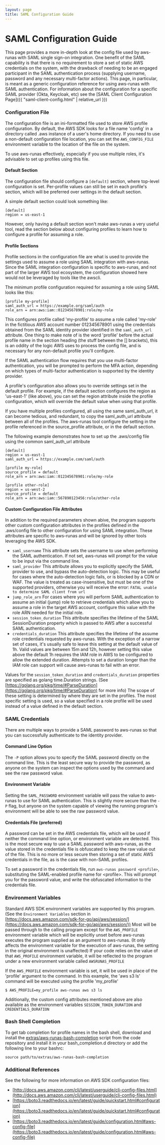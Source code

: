 ```yaml
---
layout: page
title: SAML Configuration Guide
---
```

# SAML Configuration Guide
This page provides a more in-depth look at the config file used by aws-runas with SAML single sign-on integration.  One
benefit of the SAML capability is that there is no requirement to store a set of static AWS credentials on the system,
with the drawback of needing to be an engaged participant in the SAML authentication process (supplying username, password
and any necessary multi-factor actions).  This page, in particular, is meant as a generic configuration reference for
using aws-runas with SAML authentication.  For information about the configuration for a specific SAML provider (Okta,
Keycloak, etc) see the [SAML Client Configuration Page]({{ "saml-client-config.html" | relative_url }}) 


### Configuration File
The configuration file is an ini-formatted file used to store AWS profile configuration. By default, the AWS SDK looks
for a file name 'config' in a directory called .aws instance of a user's home directory. If you need to use a non-default
configuration file location, you can set the `AWS_CONFIG_FILE` environment variable to the location of the file on the
system.

To use aws-runas effectively, especially if you use multiple roles, it's advisable to set up profiles using this file.


#### Default Section
The configuration file should configure a `[default]` section, where top-level configuration is set.  Per-profile
values can still be set in each profile's section, which will be preferred over settings in the default section.

A simple default section could look something like:

```text
[default]
region = us-east-1
```

However, only having a default section won't make aws-runas a very useful tool, read the section below about configuring
profiles to learn how to configure a profile for assuming a role.

#### Profile Sections
Profile sections in the configuration file are what is used to provide the settings used to assume a role using SAML
integration with aws-runas.  Since the SAML integration configuration is specific to aws-runas, and not part of the
larger AWS tool ecosystem, the configuration showed here would not be leveraged by tools like the awscli.

The minimum profile configuration required for assuming a role using SAML looks like this:

```text
[profile my-profile]
saml_auth_url = https://example.org/saml/auth
role_arn = arn:aws:iam::012345678901:role/my-role
```

This configures profile called 'my-profile' to assume a role called 'my-role' in the fictitious AWS account number
012345678901 using the credentials obtained from the SAML identity provider identified in the `saml_auth_url` attribute. 
One thing to make note of is the word 'profile' before the actual profile name in the section heading (the stuff between
the [] brackets), this is an oddity of the logic AWS uses to process the config file, and is necessary for any non-default
profile you'll configure.

If the SAML authentication flow requires that you use multi-factor authentication, you will be prompted to perform the MFA
action, depending on which types of multi-factor authentication is supported by the identity provider.

A profile's configuration also allows you to override settings set in the default profile. For example, if the default
section configures the region as 'us-east-1' (like above), you can set the region attribute inside the profile configuration,
which will override the default value when using that profile.

If you have multiple profiles configured, all using the same saml_auth_url, it can become tedious, and redundant, to copy
the saml_auth_url attribute between all of the profiles. The aws-runas tool configure the setting in the profile referenced
in the source_profile attribute, or in the default section.

The following example demonstrates how to set up the .aws/config file using the common saml_auth_url attribute

```text
[default]
region = us-east-1
saml_auth_url = https://example.com/saml/auth

[profile my-role]
source_profile = default
role_arn = arn:aws:iam::012345678901:role/my-role

[profile other-role]
region = us-west-2
source_profile = default
role_arn = arn:aws:iam::567890123456:role/other-role
```


#### Custom Configuration File Attributes
In addition to the required parameters shown abive, the program supports other custom configuration attributes in the profiles
defined in the .aws/config file to other configuration for using SAML integration. These attributes are specific to aws-runas
and will be ignored by other tools leveraging the AWS SDK.

  * `saml_username` This attribute sets the username to use when performing the SAML authentication.  If not set, aws-runas
    will prompt for the value to be input via the command line.
  * `saml_provider` This attribute allows you to explicitly specify the SAML provider to use, and bypass the auto-detection
    logic.  This may be useful for cases where the auto-detection logic fails, or is blocked by a CDN or WAF.  The value is
    treated as case-insensitive, but must be one of the supported providers, otherwise you will receive the error:
    `FATAL unable to determine SAML client from url`
  * `jump_role_arn` For cases where you will perform SAML authentication to assume an initial (jump) role to retrieve
    credentials which allow you to assume a role in the target AWS account, configure this value with the role ARN needed
    for the initial role.
  * `session_token_duration` This attribute specifies the lifetime of the SAML SessionDuration property which is passed
    to AWS after a successful SAML authentication.
  * `credentials_duration` This attribute specifies the lifetime of the assume role credentials requested by aws-runas.
    With the exception of a narrow set of cases, it's usually safe to leave this setting at the default value of 1h. Valid
    values are between 15m and 12h, however setting this value above the default 1h requires the IAM role in AWS to be
    configured to allow the extended duration. Attempts to set a duration longer than the IAM role can support will cause
    aws-runas to fail with an error.

Values for the `session_token_duration` and `credentials_duration` properties are specified as golang time.Duration strings.
(See [https://golang.org/pkg/time/#ParseDuration](https://golang.org/pkg/time/#ParseDuration) for more info)  The scope
of these setting is determined by where they are set in the profiles.  The most specific setting is used, so a value
specified in a role profile will be used instead of a value defined in the default section.


### SAML Credentials
There are multiple ways to provide a SAML password to aws-runas so that you can successfully authenticate to the identity
provider.

#### Command Line Option
The `-P` option allows you to specify the SAML password directly on the command line.  This is the least secure way to
provide the password, as anyone on the system can inspect the options used by the command and see the raw password value.

#### Environment Variable
Setting the `SAML_PASSWORD` environment variable will pass the value to aws-runas to use for SAML authentication.  This
is slightly more secure than the `-P` flag, but anyone on the system capable of viewing the running program's environment
will be able to see the raw password value.

#### Credentials File (preferred)
A password can be set in the AWS credentials file, which will be used if neither the command line option, or environment
variable are detected.  This is the most secure way to use a SAML password with aws-runas, as the value stored in the
credentials file is obfuscated to keep the raw value out of the file.  This is no more or less secure then storing a set
of static AWS credentials in the file, as is the case with non-SAML profiles.

To set a password in the credentials file, run `aws-runas password <profile>`, substituting the SAML-enabled profile name
for \<profile\>.  This will prompt you for the password value, and write the obfuscated information to the credentials file.


### Environment Variables
Standard AWS SDK environment variables are supported by this program. (See the `Environment Variables` section in 
[https://docs.aws.amazon.com/sdk-for-go/api/aws/session/](https://docs.aws.amazon.com/sdk-for-go/api/aws/session/))
Most will be passed through to the calling program except for the `AWS_PROFILE` environment variable which will be explicitly
unset before aws-runas executes the program supplied as an argument to aws-runas. (It only affects the environment
variable for the execution of aws-runas, the setting in the original environment is unaffected)  If your code relies on
the value of that `AWS_PROFILE` environment variable, it will be reflected to the program under a new environment
variable called `AWSRUNAS_PROFILE`

If the `AWS_PROFILE` environment variable is set, it will be used in place of the 'profile' argument to the command. In
this example, the 'aws s3 ls' command will be executed using the profile 'my_profile'

```text
$ AWS_PROFILE=my_profile aws-runas aws s3 ls
```

Additionally, the custom config attributes mentioned above are also available as the environment variables
`SESSION_TOKEN_DURATION` and `CREDENTIALS_DURATION`


### Bash Shell Completion
To get tab completion for profile names in the bash shell, download and install the
<a href="{{ site.github.repository_url}}/blob/master/extras/aws-runas-bash-completion" target="_blank" download>extras/aws-runas-bash-completion</a>
script from the code repository and install it in your bash_completion.d directory or add the following line to your bashrc:

```text
source path/to/extras/aws-runas-bash-completion
```


### Additional References
See the following for more information on AWS SDK configuration files:

  * [http://docs.aws.amazon.com/cli/latest/userguide/cli-config-files.html](http://docs.aws.amazon.com/cli/latest/userguide/cli-config-files.html)
  * [https://boto3.readthedocs.io/en/latest/guide/quickstart.html#configuration](https://boto3.readthedocs.io/en/latest/guide/quickstart.html#configuration)
  * [https://boto3.readthedocs.io/en/latest/guide/configuration.html#aws-config-file](https://boto3.readthedocs.io/en/latest/guide/configuration.html#aws-config-file)
